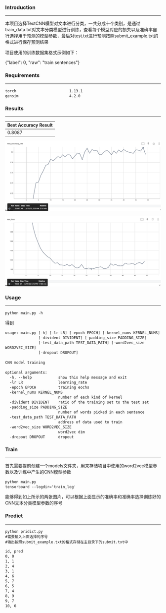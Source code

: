 ### Introduction
---

本项目选择TextCNN模型对文本进行分类，一共分成十个类别，是通过train_data.txt对文本分类模型进行训练，查看每个模型对应的损失以及准确率自行选择用于预测的模型参数，最后对test.txt进行预测按照submit_example.txt的格式进行保存预测结果

项目使用的训练数据集格式示例如下：

{"label": 0, "raw": "train sentences"}



### Requirements

---

```
torch                        1.13.1
gensim                       4.2.0
```



### Results

---

| Best Accuracy Result |
| -------------------- |
| 0.8087               |

![image-20230320233817656](.\image-20230320233817656.png)

![image-20230320234000174](./image-20230320234000174.png)



### Usage

---

```
python main.py -h
```

得到

```
usage: main.py [-h] [-lr LR] [-epoch EPOCH] [-kernel_nums KERNEL_NUMS]
               [-divident DIVIDENT] [-padding_size PADDING_SIZE]
               [-test_data_path TEST_DATA_PATH] [-word2vec_size WORD2VEC_SIZE]
               [-dropout DROPOUT]

CNN model training

optional arguments:
  -h, --help            show this help message and exit
  -lr LR                learning_rate
  -epoch EPOCH          training eochs
  -kernel_nums KERNEL_NUMS
                        number of each kind of kernel
  -divident DIVIDENT    ratio of the training set to the test set
  -padding_size PADDING_SIZE
                        number of words picked in each sentence
  -test_data_path TEST_DATA_PATH
                        address of data used to train
  -word2vec_size WORD2VEC_SIZE
                        word2vec dim
  -dropout DROPOUT      dropout
```



### Train

---

首先需要提前创建一个models文件夹，用来存储项目中使用的word2vec模型参数以及训练中产生的CNN模型参数

```
python main.py
tensorboard --logdir='train_log'
```

能够得到如上所示的两张图片，可以根据上面显示的准确率和准确率选择训练好的CNN文本分类模型参数的序号



### Predict

---

```
python pridict.py
#需要输入上面选择的序号
#输出按照submit_example.txt的格式存储在主目录下的submit.txt中
```

```
id, pred
0, 0
1, 1
2, 4
3, 1
4, 6
5, 7
6, 5
7, 4
8, 9
9, 7
10, 6
```

